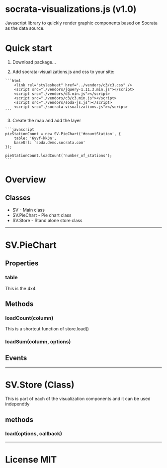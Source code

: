 # socrata-visualizations.js (v1.0)

Javascript library to quickly render graphic components based on Socrata as the data source.

# Quick start

  1. Download package...
  
  2. Add socrata-visualizations.js and css to your site:

    ```html
        <link rel="stylesheet" href="../vendors/c3/c3.css" />
        <script src="./vendors/jquery-1.11.3.min.js"></script>
        <script src="./vendors/d3.min.js"></script>
        <script src="./vendors/c3/c3.min.js"></script>
        <script src="./vendors/soda-js.js"></script>
        <script src="./socrata-visualizations.js"></script>
    ```

  3. Create the map and add the layer

    ```javascript
    pieStationCount = new SV.PieChart('#countStation', {
        table: '6yvf-kk3n',
        baseUrl: 'soda.demo.socrata.com'
    });

    pieStationCount.loadCount('number_of_stations');
    ```

# Overview

## Classes

* SV - Main class
* SV.PieChart - Pie chart class
* SV.Store - Stand alone store class

---------------------------------------

# SV.PieChart

## Properties

### table
This is the 4x4

## Methods

### loadCount(column)
This is a shortcut function of store.load() 

### loadSum(column, options)

## Events

---------------------------------------

# SV.Store (Class)
This is part of each of the visualization components and it can be used independtly

## methods

### load(options, callback)

---------------------------------------

# License MIT